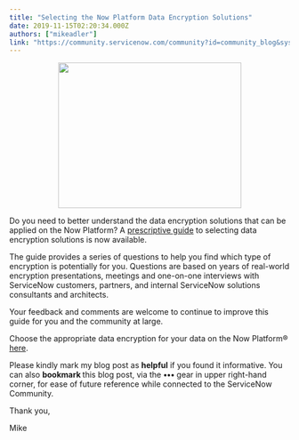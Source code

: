 ```yaml
---
title: "Selecting the Now Platform Data Encryption Solutions"
date: 2019-11-15T02:20:34.000Z
authors: ["mikeadler"]
link: "https://community.servicenow.com/community?id=community_blog&sys_id=e7dc2cb61bc1c450ada243f6fe4bcbbe"
---
```

<p style="text-align: center;"><img style="max-width: 100%; max-height: 480px;" src="https://community.servicenow.com/14caacfe1b01c450ada243f6fe4bcb83.iix" width="329" height="262" /></p>
<p>Do you need to better understand the data encryption solutions that can be applied on the Now Platform? A <a href="https://www.servicenow.com/content/dam/servicenow-assets/public/en-us/doc-type/other-document/prescriptive-guide-to-selecting-data-encryption-solutions-for-the-now-platform.pdf" rel="nofollow">prescriptive guide</a> to selecting data encryption solutions is now available.</p>
<p>The guide provides a series of questions to help you find which type of encryption is potentially for you. Questions are based on years of real-world encryption presentations, meetings and one-on-one interviews with ServiceNow customers, partners, and internal ServiceNow solutions consultants and architects.</p>
<p>Your feedback and comments are welcome to continue to improve this guide for you and the community at large.</p>
<p>Choose the <span class="TextRun SCXW197846949 BCX0" lang="EN-US"><span class="NormalTextRun SCXW197846949 BCX0">appropriate data encryption for your data on </span></span><span class="TextRun SCXW197846949 BCX0" lang="EN-US"><span class="NormalTextRun SCXW197846949 BCX0">the Now Platform® <a href="https://www.servicenow.com/content/dam/servicenow-assets/public/en-us/doc-type/other-document/prescriptive-guide-to-selecting-data-encryption-solutions-for-the-now-platform.pdf" rel="nofollow">here</a>.</span></span></p>
<p>Please kindly mark my blog post as <strong>helpful</strong> if you found it informative. You can also <strong>bookmark </strong>this blog post, via the <strong>•••</strong> gear in upper right-hand corner, for ease of future reference while connected to the ServiceNow Community.</p>
<p class="ng-scope">Thank you,</p>
<p class="ng-scope">Mike</p>
<p> </p>